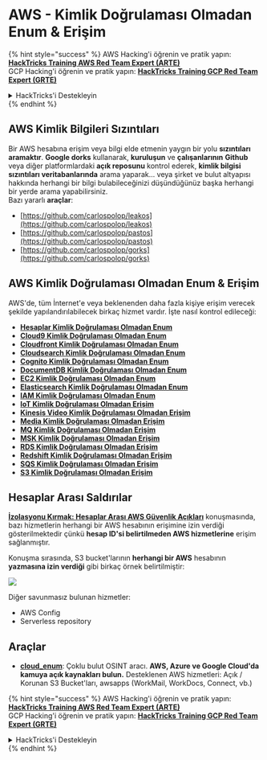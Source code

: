 # AWS - Kimlik Doğrulaması Olmadan Enum & Erişim

{% hint style="success" %}
AWS Hacking'i öğrenin ve pratik yapın:<img src="../../../.gitbook/assets/image (1).png" alt="" data-size="line">[**HackTricks Training AWS Red Team Expert (ARTE)**](https://training.hacktricks.xyz/courses/arte)<img src="../../../.gitbook/assets/image (1).png" alt="" data-size="line">\
GCP Hacking'i öğrenin ve pratik yapın: <img src="../../../.gitbook/assets/image (2).png" alt="" data-size="line">[**HackTricks Training GCP Red Team Expert (GRTE)**<img src="../../../.gitbook/assets/image (2).png" alt="" data-size="line">](https://training.hacktricks.xyz/courses/grte)

<details>

<summary>HackTricks'i Destekleyin</summary>

* [**abonelik planlarını**](https://github.com/sponsors/carlospolop) kontrol edin!
* **💬 [**Discord grubuna**](https://discord.gg/hRep4RUj7f) veya [**telegram grubuna**](https://t.me/peass) katılın ya da **Twitter**'da **bizi takip edin** 🐦 [**@hacktricks\_live**](https://twitter.com/hacktricks\_live)**.**
* **Hacking ipuçlarını paylaşmak için** [**HackTricks**](https://github.com/carlospolop/hacktricks) ve [**HackTricks Cloud**](https://github.com/carlospolop/hacktricks-cloud) github reposuna PR gönderin.

</details>
{% endhint %}

## AWS Kimlik Bilgileri Sızıntıları

Bir AWS hesabına erişim veya bilgi elde etmenin yaygın bir yolu **sızıntıları aramaktır**. **Google dorks** kullanarak, **kuruluşun** ve **çalışanlarının** **Github** veya diğer platformlardaki **açık reposunu** kontrol ederek, **kimlik bilgisi sızıntıları veritabanlarında** arama yaparak... veya şirket ve bulut altyapısı hakkında herhangi bir bilgi bulabileceğinizi düşündüğünüz başka herhangi bir yerde arama yapabilirsiniz.\
Bazı yararlı **araçlar**:

* [https://github.com/carlospolop/leakos](https://github.com/carlospolop/leakos)
* [https://github.com/carlospolop/pastos](https://github.com/carlospolop/pastos)
* [https://github.com/carlospolop/gorks](https://github.com/carlospolop/gorks)

## AWS Kimlik Doğrulaması Olmadan Enum & Erişim

AWS'de, tüm İnternet'e veya beklenenden daha fazla kişiye erişim verecek şekilde yapılandırılabilecek birkaç hizmet vardır. İşte nasıl kontrol edileceği:

* [**Hesaplar Kimlik Doğrulaması Olmadan Enum**](aws-accounts-unauthenticated-enum.md)
* [**Cloud9 Kimlik Doğrulaması Olmadan Enum**](https://github.com/carlospolop/hacktricks-cloud/blob/master/pentesting-cloud/aws-security/aws-unauthenticated-enum-access/broken-reference/README.md)
* [**Cloudfront Kimlik Doğrulaması Olmadan Enum**](aws-cloudfront-unauthenticated-enum.md)
* [**Cloudsearch Kimlik Doğrulaması Olmadan Enum**](https://github.com/carlospolop/hacktricks-cloud/blob/master/pentesting-cloud/aws-security/aws-unauthenticated-enum-access/broken-reference/README.md)
* [**Cognito Kimlik Doğrulaması Olmadan Enum**](aws-cognito-unauthenticated-enum.md)
* [**DocumentDB Kimlik Doğrulaması Olmadan Enum**](aws-documentdb-enum.md)
* [**EC2 Kimlik Doğrulaması Olmadan Enum**](aws-ec2-unauthenticated-enum.md)
* [**Elasticsearch Kimlik Doğrulaması Olmadan Enum**](aws-elasticsearch-unauthenticated-enum.md)
* [**IAM Kimlik Doğrulaması Olmadan Enum**](aws-iam-and-sts-unauthenticated-enum.md)
* [**IoT Kimlik Doğrulaması Olmadan Erişim**](aws-iot-unauthenticated-enum.md)
* [**Kinesis Video Kimlik Doğrulaması Olmadan Erişim**](aws-kinesis-video-unauthenticated-enum.md)
* [**Media Kimlik Doğrulaması Olmadan Erişim**](aws-media-unauthenticated-enum.md)
* [**MQ Kimlik Doğrulaması Olmadan Erişim**](aws-mq-unauthenticated-enum.md)
* [**MSK Kimlik Doğrulaması Olmadan Erişim**](aws-msk-unauthenticated-enum.md)
* [**RDS Kimlik Doğrulaması Olmadan Erişim**](aws-rds-unauthenticated-enum.md)
* [**Redshift Kimlik Doğrulaması Olmadan Erişim**](aws-redshift-unauthenticated-enum.md)
* [**SQS Kimlik Doğrulaması Olmadan Erişim**](aws-sqs-unauthenticated-enum.md)
* [**S3 Kimlik Doğrulaması Olmadan Erişim**](aws-s3-unauthenticated-enum.md)

## Hesaplar Arası Saldırılar

[**İzolasyonu Kırmak: Hesaplar Arası AWS Güvenlik Açıkları**](https://www.youtube.com/watch?v=JfEFIcpJ2wk) konuşmasında, bazı hizmetlerin herhangi bir AWS hesabının erişimine izin verdiği gösterilmektedir çünkü **hesap ID'si belirtilmeden AWS hizmetlerine** erişim sağlanmıştır.

Konuşma sırasında, S3 bucket'larının **herhangi bir AWS** hesabının **yazmasına izin verdiği** gibi birkaç örnek belirtilmiştir:

![](<../../../.gitbook/assets/image (260).png>)

Diğer savunmasız bulunan hizmetler:

* AWS Config
* Serverless repository

## Araçlar

* [**cloud\_enum**](https://github.com/initstring/cloud\_enum): Çoklu bulut OSINT aracı. **AWS, Azure ve Google Cloud'da kamuya açık kaynakları bulun.** Desteklenen AWS hizmetleri: Açık / Korunan S3 Bucket'ları, awsapps (WorkMail, WorkDocs, Connect, vb.)

{% hint style="success" %}
AWS Hacking'i öğrenin ve pratik yapın:<img src="../../../.gitbook/assets/image (1).png" alt="" data-size="line">[**HackTricks Training AWS Red Team Expert (ARTE)**](https://training.hacktricks.xyz/courses/arte)<img src="../../../.gitbook/assets/image (1).png" alt="" data-size="line">\
GCP Hacking'i öğrenin ve pratik yapın: <img src="../../../.gitbook/assets/image (2).png" alt="" data-size="line">[**HackTricks Training GCP Red Team Expert (GRTE)**<img src="../../../.gitbook/assets/image (2).png" alt="" data-size="line">](https://training.hacktricks.xyz/courses/grte)

<details>

<summary>HackTricks'i Destekleyin</summary>

* [**abonelik planlarını**](https://github.com/sponsors/carlospolop) kontrol edin!
* **💬 [**Discord grubuna**](https://discord.gg/hRep4RUj7f) veya [**telegram grubuna**](https://t.me/peass) katılın ya da **Twitter**'da **bizi takip edin** 🐦 [**@hacktricks\_live**](https://twitter.com/hacktricks\_live)**.**
* **Hacking ipuçlarını paylaşmak için** [**HackTricks**](https://github.com/carlospolop/hacktricks) ve [**HackTricks Cloud**](https://github.com/carlospolop/hacktricks-cloud) github reposuna PR gönderin.

</details>
{% endhint %}
